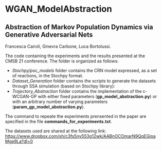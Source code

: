# WGAN_ModelAbstraction

## Abstraction of Markov Population Dynamics via Generative Adversarial Nets
Francesca Cairoli, Ginevra Carbone, Luca Bortolussi.

The code containing the experiments and the results presented at the CMSB 21 conference. The folder is organized as follows:

- *Stochpy/psc_models* folder contains the CRN model expressed, as a set of reactions, in the Stochpy format.
- *Dataset_Generation* folder contains the scripts to generate the datasets through SSA simulation (based on Stochpy library):
- *Trajectory_Abstraction* folder contains the implementation of the c-WCGAN-GP with either fixed parameters (**gp_model_abstraction.py**) or with an arbitrary number of varying parameters (**param_gp_model_abstraction.py**).

The command to repeate the experiments prensented in the paper are specified in the file **commands_for_experiments.txt**.

The datasets used are shared at the following link:
https://www.dropbox.com/sh/c3fs5ny553g12wk/AABnOCOmarN9QqEGipaMge9La?dl=0

